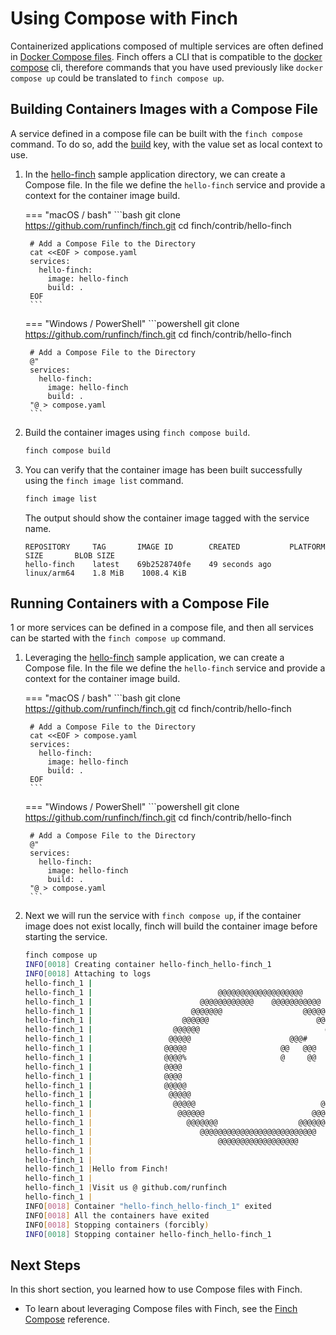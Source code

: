 # Using Compose with Finch

Containerized applications composed of multiple services are often defined in
[Docker Compose
files](https://compose-spec.io/). Finch
offers a CLI that is compatible to the
[docker compose](https://github.com/docker/compose) cli, therefore commands that
you have used previously like `docker compose up` could be translated to `finch
compose up`.

## Building Containers Images with a Compose File

A service defined in a compose file can be built with the `finch compose`
command. To do so, add the
[build](https://docs.docker.com/compose/compose-file/#build) key, with the value
set as local context to use.

1. In the
   [hello-finch](https://github.com/runfinch/finch/tree/main/contrib/hello-finch)
   sample application directory, we can create a Compose file. In the file we
   define the `hello-finch` service and provide a context for the container
   image build.

    === "macOS / bash"
        ```bash
        git clone https://github.com/runfinch/finch.git
        cd finch/contrib/hello-finch

        # Add a Compose File to the Directory
        cat <<EOF > compose.yaml
        services:
          hello-finch:
            image: hello-finch
            build: .
        EOF
        ```
    === "Windows / PowerShell"
        ```powershell
        git clone https://github.com/runfinch/finch.git
        cd finch/contrib/hello-finch

        # Add a Compose File to the Directory
        @"
        services:
          hello-finch:
            image: hello-finch
            build: .
        "@ > compose.yaml
        ```

2. Build the container images using `finch compose build`.

    ```bash
    finch compose build
    ```

3. You can verify that the container image has been built successfully using the
   `finch image list` command.

    ```bash
    finch image list
    ```

    The output should show the container image tagged with the service name.

    ```
    REPOSITORY     TAG       IMAGE ID        CREATED           PLATFORM       SIZE       BLOB SIZE
    hello-finch    latest    69b2528740fe    49 seconds ago    linux/arm64    1.8 MiB    1008.4 KiB
    ```

## Running Containers with a Compose File

1 or more services can be defined in a compose file, and then all services can
be started with the `finch compose up` command.

1. Leveraging the
   [hello-finch](https://github.com/runfinch/finch/tree/main/contrib/hello-finch)
   sample application, we can create a Compose file. In the file we
   define the `hello-finch` service and provide a context for the container
   image build.

    === "macOS / bash"
        ```bash
        git clone https://github.com/runfinch/finch.git
        cd finch/contrib/hello-finch

        # Add a Compose File to the Directory
        cat <<EOF > compose.yaml
        services:
          hello-finch:
            image: hello-finch
            build: .
        EOF
        ```
    === "Windows / PowerShell"
        ```powershell
        git clone https://github.com/runfinch/finch.git
        cd finch/contrib/hello-finch

        # Add a Compose File to the Directory
        @"
        services:
          hello-finch:
            image: hello-finch
            build: .
        "@ > compose.yaml
        ```

2. Next we will run the service with `finch compose up`, if the container image
   does not exist locally, finch will build the container image before starting
   the service.

    ```bash
    finch compose up
    INFO[0018] Creating container hello-finch_hello-finch_1
    INFO[0018] Attaching to logs
    hello-finch_1 |
    hello-finch_1 |                            @@@@@@@@@@@@@@@@@@@
    hello-finch_1 |                        @@@@@@@@@@@@    @@@@@@@@@@@
    hello-finch_1 |                      @@@@@@@                  @@@@@@@
    hello-finch_1 |                    @@@@@@                        @@@@@@
    hello-finch_1 |                  @@@@@@                            @@@@@
    hello-finch_1 |                 @@@@@                      @@@#     @@@@@@@@@
    hello-finch_1 |                @@@@@                     @@   @@@       @@@@@@@@@@
    hello-finch_1 |                @@@@%                     @     @@            @@@@@@@@@@@
    hello-finch_1 |                @@@@                                               @@@@@@@@
    hello-finch_1 |                @@@@                                         @@@@@@@@@@@&
    hello-finch_1 |                @@@@@                                  &@@@@@@@@@@@
    hello-finch_1 |                 @@@@@                               @@@@@@@@
    hello-finch_1 |                  @@@@@                            @@@@@(
    hello-finch_1 |                   @@@@@@                        @@@@@@
    hello-finch_1 |                     @@@@@@@                  @@@@@@@
    hello-finch_1 |                        @@@@@@@@@@@@@@@@@@@@@@@@@@
    hello-finch_1 |                            @@@@@@@@@@@@@@@@@@
    hello-finch_1 |
    hello-finch_1 |
    hello-finch_1 |Hello from Finch!
    hello-finch_1 |
    hello-finch_1 |Visit us @ github.com/runfinch
    hello-finch_1 |
    INFO[0018] Container "hello-finch_hello-finch_1" exited
    INFO[0018] All the containers have exited
    INFO[0018] Stopping containers (forcibly)
    INFO[0018] Stopping container hello-finch_hello-finch_1
    ```

## Next Steps

In this short section, you learned how to use Compose files with Finch.

* To learn about leveraging Compose files with Finch, see the [Finch
  Compose](../../cli-reference/finch_compose/) reference.
